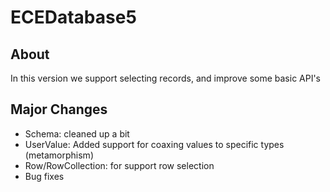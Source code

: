 # ECEDatabase5

## About
In this version we support selecting records, and improve some basic API's

## Major Changes
- Schema: cleaned up a bit
- UserValue: Added support for coaxing values to specific types (metamorphism)
- Row/RowCollection: for support row selection
- Bug fixes
